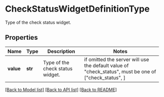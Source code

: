 # CheckStatusWidgetDefinitionType

Type of the check status widget.
## Properties
Name | Type | Description | Notes
------------ | ------------- | ------------- | -------------
**value** | **str** | Type of the check status widget. |  if omitted the server will use the default value of "check_status",  must be one of ["check_status", ]

[[Back to Model list]](README.md#documentation-for-models) [[Back to API list]](README.md#documentation-for-api-endpoints) [[Back to README]](README.md)


